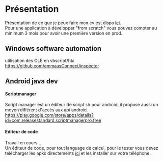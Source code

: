 # Présentation
Présentation de ce que je peux faire mon cv est dispo [ici](https://raw.githubusercontent.com/rdy2go2/presentation/main/cv_developpeur_update.pdf).<br />
Pour une application à développer "from scratch" vous pouvez compter au minimum 3 mois pour avoir une première version en prod.<br />


## Windows software automation
utilisation des OLE en vbscript/hta<br />
https://github.com/emmausConnect/inspector

## Android java dev
#### Scriptmanager
Script manager est un éditeur de script sh pour android, il propose aussi un moyen différent d'accès aux api android.
https://play.google.com/store/apps/details?id=com.releasestandard.scriptmanagerpro.free

#### Editeur de code
Travail en cours...<br />
Un éditeur de code, pour tout language de calcul, pour le tester vous devez télécharger les apks directements [ici](editor_de_code) et les installer sur votre téléphone.
